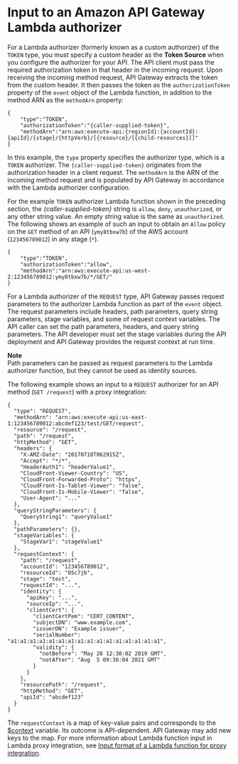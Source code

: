 # Input to an Amazon API Gateway Lambda authorizer<a name="api-gateway-lambda-authorizer-input"></a>

 For a Lambda authorizer \(formerly known as a custom authorizer\) of the `TOKEN` type, you must specify a custom header as the **Token Source** when you configure the authorizer for your API\. The API client must pass the required authorization token in that header in the incoming request\. Upon receiving the incoming method request, API Gateway extracts the token from the custom header\. It then passes the token as the `authorizationToken` property of the `event` object of the Lambda function, in addition to the method ARN as the `methodArn` property: 

```
{
    "type":"TOKEN",
    "authorizationToken":"{caller-supplied-token}",
    "methodArn":"arn:aws:execute-api:{regionId}:{accountId}:{apiId}/{stage}/{httpVerb}/[{resource}/[{child-resources}]]"
}
```

 In this example, the `type` property specifies the authorizer type, which is a `TOKEN` authorizer\. The `{caller-supplied-token}` originates from the authorization header in a client request\. The `methodArn` is the ARN of the incoming method request and is populated by API Gateway in accordance with the Lambda authorizer configuration\. 

 For the example `TOKEN` authorizer Lambda function shown in the preceding section, the *\{caller\-supplied\-token\}* string is `allow`, `deny`, `unauthorized`, or any other string value\. An empty string value is the same as `unauthorized`\. The following shows an example of such an input to obtain an `Allow` policy on the `GET` method of an API \(`ymy8tbxw7b`\) of the AWS account \(`123456789012`\) in any stage \(`*`\)\. 

```
{
    "type":"TOKEN",
    "authorizationToken":"allow",
    "methodArn":"arn:aws:execute-api:us-west-2:123456789012:ymy8tbxw7b/*/GET/"
}
```

For a Lambda authorizer of the `REQUEST` type, API Gateway passes request parameters to the authorizer Lambda function as part of the `event` object\. The request parameters include headers, path parameters, query string parameters, stage variables, and some of request context variables\. The API caller can set the path parameters, headers, and query string parameters\. The API developer must set the stage variables during the API deployment and API Gateway provides the request context at run time\. 

**Note**  
Path parameters can be passed as request parameters to the Lambda authorizer function, but they cannot be used as identity sources\.

 The following example shows an input to a `REQUEST` authorizer for an API method \(`GET /request`\) with a proxy integration: 

```
{
  "type": "REQUEST",
  "methodArn": "arn:aws:execute-api:us-east-1:123456789012:abcdef123/test/GET/request",
  "resource": "/request",
  "path": "/request",
  "httpMethod": "GET",
  "headers": {
    "X-AMZ-Date": "20170718T062915Z",
    "Accept": "*/*",
    "HeaderAuth1": "headerValue1",
    "CloudFront-Viewer-Country": "US",
    "CloudFront-Forwarded-Proto": "https",
    "CloudFront-Is-Tablet-Viewer": "false",
    "CloudFront-Is-Mobile-Viewer": "false",
    "User-Agent": "..."
  },
  "queryStringParameters": {
    "QueryString1": "queryValue1"
  },
  "pathParameters": {},
  "stageVariables": {
    "StageVar1": "stageValue1"
  },
  "requestContext": {
    "path": "/request",
    "accountId": "123456789012",
    "resourceId": "05c7jb",
    "stage": "test",
    "requestId": "...",
    "identity": {
      "apiKey": "...",
      "sourceIp": "...",
      "clientCert": {
        "clientCertPem": "CERT_CONTENT",
        "subjectDN": "www.example.com",
        "issuerDN": "Example issuer",
        "serialNumber": "a1:a1:a1:a1:a1:a1:a1:a1:a1:a1:a1:a1:a1:a1:a1:a1",
        "validity": {
          "notBefore": "May 28 12:30:02 2019 GMT",
          "notAfter": "Aug  5 09:36:04 2021 GMT"
        }
      }
    },
    "resourcePath": "/request",
    "httpMethod": "GET",
    "apiId": "abcdef123"
  }
}
```

 The `requestContext` is a map of key\-value pairs and corresponds to the [$context](api-gateway-mapping-template-reference.md#context-variable-reference) variable\. Its outcome is API\-dependent\. API Gateway may add new keys to the map\. For more information about Lambda function input in Lambda proxy integration, see [Input format of a Lambda function for proxy integration](set-up-lambda-proxy-integrations.md#api-gateway-simple-proxy-for-lambda-input-format)\. 